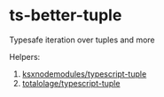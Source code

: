 # ts-better-tuple

Typesafe iteration over tuples and more

Helpers:
1. [ksxnodemodules/typescript-tuple](https://github.com/ksxnodemodules/typescript-tuple)
2. [totalolage/typescript-tuple](https://github.com/totalolage/typescript-tuple)

